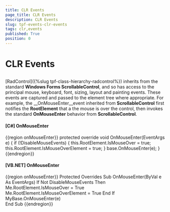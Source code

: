```yaml
---
title: CLR Events
page_title: CLR Events
description: CLR Events
slug: tpf-events-clr-events
tags: clr,events
published: True
position: 0
---
```


# CLR Events



## 

[RadControl]({%slug tpf-class-hierarchy-radcontrol%}) inherits from the standard __Windows Forms ScrollableControl__, and so has access to the principal mouse, keyboard, font, sizing, layout and painting events. These events are captured and passed to the element tree where appropriate. For example, the __OnMouseEnter__event inherited from __ScrollableControl__ first notifies the __RootElement__ that a the mouse is over the control, then invokes the standard __OnMouseEnter__ behavior from __ScrollableControl__.

#### __[C#] OnMouseEnter__

{{region onMouseEnter}}
	        protected override void OnMouseEnter(EventArgs e)
	        {
	            if (!DisableMouseEvents)
	            {
	                this.RootElement.IsMouseOver = true;
	                this.RootElement.IsMouseOverElement = true;
	            }
	            base.OnMouseEnter(e);
	        }
	{{endregion}}



#### __[VB.NET] OnMouseEnter__

{{region onMouseEnter}}
	    Protected Overrides Sub OnMouseEnter(ByVal e As EventArgs)
	        If Not DisableMouseEvents Then
	            Me.RootElement.IsMouseOver = True
	            Me.RootElement.IsMouseOverElement = True
	        End If
	        MyBase.OnMouseEnter(e)       
	    End Sub
	{{endregion}}




